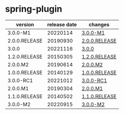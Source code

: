 # spring-plugin

|    version    | release date |                   changes                    |
|---------------|--------------|----------------------------------------------|
| 3.0.0-M1      | 20220114     | [3.0.0-M1](./3.0.0-M1-20220114.md)           |
| 2.0.0.RELEASE | 20190930     | [2.0.0.RELEASE](./2.0.0.RELEASE-20190930.md) |
| 3.0.0         | 20221116     | [3.0.0](./3.0.0-20221116.md)                 |
| 1.2.0.RELEASE | 20150305     | [1.2.0.RELEASE](./1.2.0.RELEASE-20150305.md) |
| 2.0.0.M2      | 20190614     | [2.0.0.M2](./2.0.0.M2-20190614.md)           |
| 1.0.0.RELEASE | 20140129     | [1.0.0.RELEASE](./1.0.0.RELEASE-20140129.md) |
| 3.0.0-RC1     | 20221012     | [3.0.0-RC1](./3.0.0-RC1-20221012.md)         |
| 2.0.0.M1      | 20190304     | [2.0.0.M1](./2.0.0.M1-20190304.md)           |
| 1.1.0.RELEASE | 20140502     | [1.1.0.RELEASE](./1.1.0.RELEASE-20140502.md) |
| 3.0.0-M2      | 20220915     | [3.0.0-M2](./3.0.0-M2-20220915.md)           |

